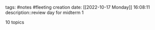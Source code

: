 tags: #notes #fleeting
creation date: [[2022-10-17 Monday]] 16:08:11
description::review day for midterm 1

10 topics